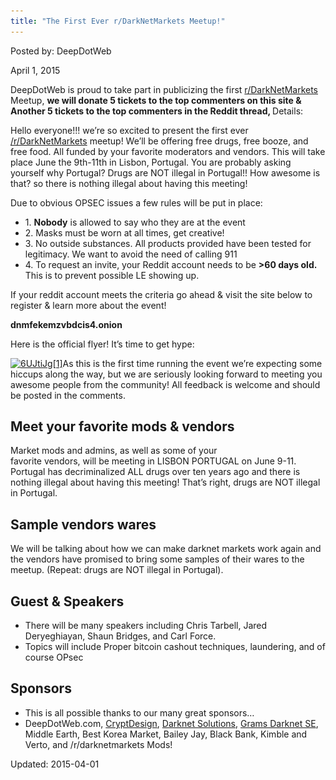 ```yaml
---
title: "The First Ever r/DarkNetMarkets Meetup!"
---
```


Posted by: DeepDotWeb 

<span>April 1, 2015</span>



<p>DeepDotWeb is proud to take part in publicizing the first <a href="http://www.reddit.com/r/DarkNetMarkets/comments/310jb0/the_first_ever_rdarknetmarkets_meetup_come_hang/">r/DarkNetMarkets</a> Meetup, <strong>we will donate 5 tickets to the top commenters on this site &amp; Another 5 tickets to the top commenters in the Reddit thread, </strong>Details:</p>
<div class="usertext-body may-blank-within md-container">
<div class="md">
<p>Hello everyone!!! we&#8217;re so excited to present the first ever <a href="http://www.reddit.com/r/DarkNetMarkets">/r/DarkNetMarkets</a> meetup! We&#8217;ll be offering free drugs, free booze, and free food. All funded by your favorite moderators and vendors. This will take place June the 9th-11th in Lisbon, Portugal. You are probably asking yourself why Portugal? Drugs are NOT illegal in Portugal!! How awesome is that? so there is nothing illegal about having this meeting!</p>
<p>Due to obvious OPSEC issues a few rules will be put in place:</p>
<ul>
<li>1. <strong>Nobody</strong> is allowed to say who they are at the event</li>
<li>2. Masks must be worn at all times, get creative!</li>
<li>3. No outside substances. All products provided have been tested for legitimacy. We want to avoid the need of calling 911</li>
<li>4. To request an invite, your Reddit account needs to be <strong>&gt;60 days old.</strong> This is to prevent possible LE showing up.</li>
</ul>
<p>If your reddit account meets the criteria go ahead &amp; visit the site below to register &amp; learn more about the event!</p>
<p><strong>dnmfekemzvbdcis4.onion</strong></p>
<p>Here is the official flyer! It&#8217;s time to get hype:</p>
<p><a href="/imgs/2015/04/6UJtiJg1.png"><img class="aligncenter size-full wp-image-9813" src="/imgs/2015/04/6UJtiJg1.png" alt="6UJtiJg[1]" width="1000" height="300" srcset="/imgs/2015/04/6UJtiJg1.png 1000w, /imgs/2015/04/6UJtiJg1-300x90.png 300w, /imgs/2015/04/6UJtiJg1-995x300.png 995w" sizes="(max-width: 1000px) 100vw, 1000px"/></a>As this is the first time running the event we&#8217;re expecting some hiccups along the way, but we are seriously looking forward to meeting you awesome people from the community! All feedback is welcome and should be posted in the comments.</p>
<h2 class="section-heading">Meet your favorite mods &amp; vendors</h2>
<p class="lead">Market mods and admins, as well as some of your<br/>
    favorite vendors, will be meeting in LISBON PORTUGAL on June 9-11. Portugal has decriminalized ALL drugs over ten years ago and there is nothing illegal about having this meeting! That’s right, drugs are NOT illegal in Portugal.</p>
<h2 class="section-heading">Sample vendors wares</h2>
<p class="lead">We will be talking about how we can make darknet markets work again and the vendors have promised to bring some samples of their wares to the meetup. (Repeat: drugs are NOT illegal in Portugal).</p>
<h2 class="section-heading">Guest &amp; Speakers</h2>
<ul>
<li class="lead">There will be many speakers including Chris Tarbell, Jared Deryeghiayan, Shaun Bridges, and Carl Force.</li>
<li class="lead">Topics will include Proper bitcoin cashout techniques, laundering, and of course OPsec</li>
</ul>
<h2 class="section-heading">Sponsors</h2>
<ul>
<li class="lead">This is all possible thanks to our many great sponsors&#8230;</li>
<li class="lead">DeepDotWeb.com, <a href="http://cryptdesign.com/">CryptDesign</a>, <a href="https://darknetsolutions.com/">Darknet Solutions</a>, <a href="/grams-search-darknet-marketplaces/">Grams Darknet SE</a>, Middle Earth, Best Korea Market, Bailey Jay, Black Bank, Kimble and Verto, and /r/darknetmarkets Mods!</li>
</ul>
</div>
</div>

Updated: 2015-04-01

    
